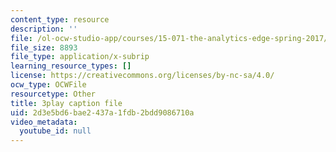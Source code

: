 ```yaml
---
content_type: resource
description: ''
file: /ol-ocw-studio-app/courses/15-071-the-analytics-edge-spring-2017/2d3e5bd6bae2437a1fdb2bdd9086710a_o8Zdk_3wVSo.srt
file_size: 8893
file_type: application/x-subrip
learning_resource_types: []
license: https://creativecommons.org/licenses/by-nc-sa/4.0/
ocw_type: OCWFile
resourcetype: Other
title: 3play caption file
uid: 2d3e5bd6-bae2-437a-1fdb-2bdd9086710a
video_metadata:
  youtube_id: null
---
```

